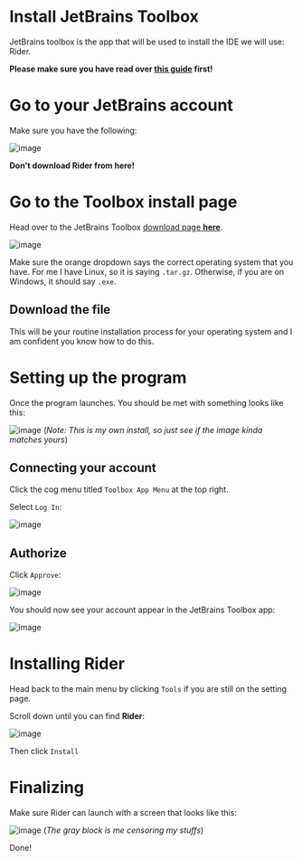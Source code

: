 # Install JetBrains Toolbox

JetBrains toolbox is the app that will be used to install the IDE we will use: Rider.

**Please make sure you have read over [this guide](https://gnsgamedesign.github.io/info/jetbrains_signup) first!**

# Go to your JetBrains account

Make sure you have the following:

![image](https://github.com/GNSGameDesign/info/assets/45053009/b2634e09-8f76-4bfc-a241-cdac5cab13dc)

**Don't download Rider from here!**

# Go to the Toolbox install page

Head over to the JetBrains Toolbox [download page **here**](https://www.jetbrains.com/toolbox-app/).

![image](https://github.com/GNSGameDesign/info/assets/45053009/1f1bde3b-3f65-44e8-8c90-87888ce6d56f)

Make sure the orange dropdown says the correct operating system that you have. For me I have Linux, so it is saying `.tar.gz`. Otherwise, if you are on Windows, it should say `.exe`.

## Download the file

This will be your routine installation process for your operating system and I am confident you know how to do this.

# Setting up the program

Once the program launches. You should be met with something looks like this:

![image](https://github.com/GNSGameDesign/info/assets/45053009/0e4c7f98-201a-4c12-a9cb-adfbc5bdd1a9)
(*Note: This is my own install, so just see if the image kinda matches yours*)

## Connecting your account

Click the cog menu titled `Toolbox App Menu` at the top right. 

Select `Log In`:

![image](https://github.com/GNSGameDesign/info/assets/45053009/6e69da5c-1d93-4bfc-8ea0-63b5fc74aeb9)

## Authorize

Click `Approve`:

![image](https://github.com/GNSGameDesign/info/assets/45053009/516c8819-3d92-4ada-b0bc-7646209aadbc)

You should now see your account appear in the JetBrains Toolbox app:

![image](https://github.com/GNSGameDesign/info/assets/45053009/86c2c6f4-3e0f-4c7f-85e8-30292f2d970f)

# Installing Rider

Head back to the main menu by clicking `Tools` if you are still on the setting page.

Scroll down until you can find **Rider**:

![image](https://github.com/GNSGameDesign/info/assets/45053009/f44c9864-bf92-4898-a118-51086de4adee)

Then click `Install`

# Finalizing

Make sure Rider can launch with a screen that looks like this:

![image](https://github.com/GNSGameDesign/info/assets/45053009/b1d2d6c7-2541-4fff-898a-0fc87aa6e9a5)
(*The gray block is me censoring my stuffs*)


Done!




